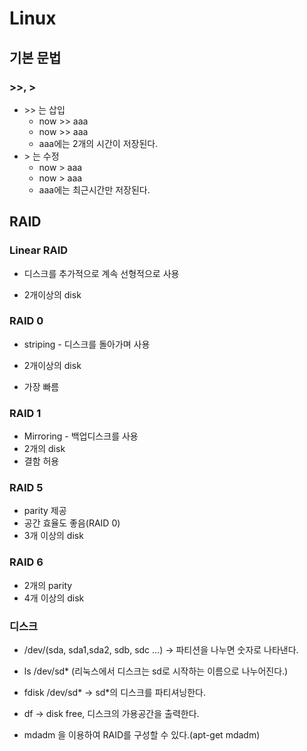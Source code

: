 # Linux

## 기본 문법

### >>, >

- \>> 는 삽입
  - now >> aaa
  - now >> aaa
  - aaa에는 2개의 시간이 저장된다.
- \> 는 수정
  - now > aaa
  - now > aaa
  - aaa에는 최근시간만 저장된다.



## RAID

### Linear RAID

- 디스크를 추가적으로 계속 선형적으로 사용

- 2개이상의 disk



### RAID 0

- striping - 디스크를 돌아가며 사용

- 2개이상의 disk
- 가장 빠름



### RAID 1

- Mirroring - 백업디스크를 사용
- 2개의 disk
- 결함 허용



### RAID 5

- parity 제공
- 공간 효율도 좋음(RAID 0)
- 3개 이상의 disk



### RAID 6

- 2개의 parity
- 4개 이상의 disk



### 디스크

- /dev/(sda, sda1,sda2, sdb, sdc ...) -> 파티션을 나누면 숫자로 나타낸다.
- ls /dev/sd* (리눅스에서 디스크는 sd로 시작하는 이름으로 나누어진다.)
- fdisk /dev/sd* -> sd*의 디스크를 파티셔닝한다.

- df -> disk free, 디스크의 가용공간을 출력한다.

- mdadm 을 이용하여 RAID를 구성할 수 있다.(apt-get mdadm)